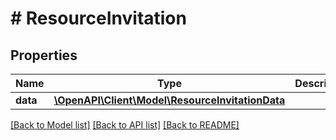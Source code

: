 # # ResourceInvitation

## Properties

Name | Type | Description | Notes
------------ | ------------- | ------------- | -------------
**data** | [**\OpenAPI\Client\Model\ResourceInvitationData**](ResourceInvitationData.md) |  | [optional]

[[Back to Model list]](../../README.md#models) [[Back to API list]](../../README.md#endpoints) [[Back to README]](../../README.md)
